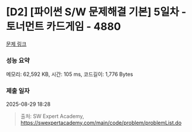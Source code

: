 # [D2] [파이썬 S/W 문제해결 기본] 5일차 - 토너먼트 카드게임 - 4880 

[문제 링크](https://swexpertacademy.com/main/code/problem/problemDetail.do?contestProbId=AWTQgnH6Qq4DFAVT) 

### 성능 요약

메모리: 62,592 KB, 시간: 105 ms, 코드길이: 1,776 Bytes

### 제출 일자

2025-08-29 18:28



> 출처: SW Expert Academy, https://swexpertacademy.com/main/code/problem/problemList.do